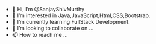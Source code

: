 - 👋 Hi, I’m @SanjayShivMurthy
- 👀 I’m interested in Java,JavaScript,Html,CSS,Bootstrap.
- 🌱 I’m currently learning FullStack Development.
- 💞️ I’m looking to collaborate on ...
- 📫 How to reach me ...

<!---
SanjayShivMurthy/SanjayShivMurthy is a ✨ special ✨ repository because its `README.md` (this file) appears on your GitHub profile.
You can click the Preview link to take a look at your changes.
--->

